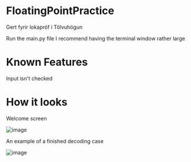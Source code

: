 # FloatingPointPractice
Gert fyrir lokapróf í Tölvuhögun

Run the main.py file
I recommend having the terminal window rather large

# Known Features

Input isn't checked

# How it looks

Welcome screen

![image](https://user-images.githubusercontent.com/25183805/141301681-c5e9a5fb-47b9-464e-bb68-217c3c3c478d.png)

An example of a finished decoding case

![image](https://user-images.githubusercontent.com/25183805/141301978-3ab550dc-028b-42a1-bcfe-0c4961028d48.png)
